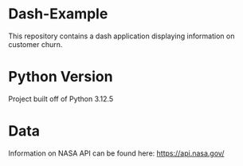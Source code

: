 # Dash-Example
This repository contains a dash application displaying information on customer churn.

# Python Version
Project built off of Python 3.12.5

# Data
Information on NASA API can be found here: https://api.nasa.gov/

